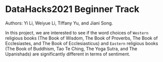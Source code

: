 # DataHacks2021 Beginner Track


Authors: Yi Li, Weiyue Li, Tiffany Yu, and Jiani Song.


In this project, we are interested to see if the word choices of `Western` religious books (The Book of Wisdom, The Book of Proverbs, The Book of Ecclesiastes, and The Book of Ecclesiasticus) and `Eastern` religious books (The Book of Buddhism, Tao Te Ching, The Yoga Sutra, and The Upanishads) are significantly different in terms of sentiment.

